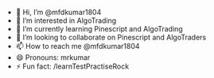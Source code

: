 - 👋 Hi, I’m @mfdkumar1804
- 👀 I’m interested in AlgoTrading
- 🌱 I’m currently learning Pinescript and AlgoTrading
- 💞️ I’m looking to collaborate on Pinescript and AlgoTraders
- 📫 How to reach me @mfdkumar1804
- 😄 Pronouns: mrkumar
- ⚡ Fun fact: /learnTestPractiseRock

<!---
mfdkumar1804/mfdkumar1804 is a ✨ special ✨ repository because its `README.md` (this file) appears on your GitHub profile.
You can click the Preview link to take a look at your changes.
--->

